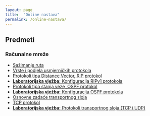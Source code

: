 ```yaml
---
layout: page
title:  "Online nastava"
permalink: /online-nastava/
---
```


## Predmeti

### Računalne mreže

<ul>
    <li><a href="racunalne-mreze/sazimanje-ruta/">Sažimanje ruta</a></li>
    <li><a href="racunalne-mreze/usmjernicki-protokoli/">Vrste i podjela usmjerničkih protokola</a></li>
    <li><a href="racunalne-mreze/protokoli-distance-vector-rip/">Protokoli tipa Distance Vector, RIP protokol</a></li>
    <li><a href="racunalne-mreze/lv-rip-protokol/"><strong>Laboratorijska vježba:</strong> Konfiguracija RIPv1 protokola</a></li>
    <li><a href="racunalne-mreze/protokoli-stanja-veze-ospf/">Protokoli tipa stanja veze, OSPF protokol</a></li>
    <li><a href="racunalne-mreze/lv-ospf/"><strong>Laboratorijska vježba:</strong> Konfiguracija OSPF protokola</a></li>
    <li><a href="racunalne-mreze/transportni-sloj/">Osnovne zadaće transportnog sloja</a></li>
    <li><a href="racunalne-mreze/tcp-protokol/">TCP protokol</a></li>
    <li><a href="racunalne-mreze/lv-tcp-udp/"><strong>Laboratorijska vježba:</strong> Protokoli transportnog sloja (TCP i UDP)</a></li>
</ul>